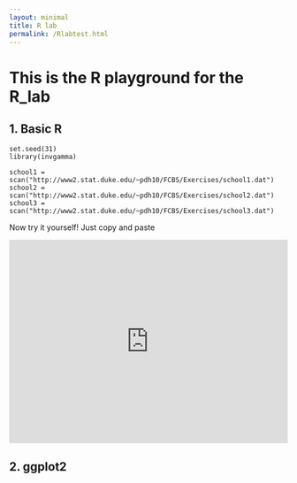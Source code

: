 ```yaml
---
layout: minimal
title: R lab
permalink: /Rlabtest.html
---
```

# This is the R playground for the R_lab

## 1. Basic R

```{r}
set.seed(31)
library(invgamma)

school1 = scan("http://www2.stat.duke.edu/~pdh10/FCBS/Exercises/school1.dat")
school2 = scan("http://www2.stat.duke.edu/~pdh10/FCBS/Exercises/school2.dat")
school3 = scan("http://www2.stat.duke.edu/~pdh10/FCBS/Exercises/school3.dat")
```

Now try it yourself! Just copy and paste

<div align="center">
<iframe width='100%' height='368' src='https://rdrr.io/snippets/embed/?code=print(%22Hello%2C%20world!%22)' frameborder='0'></iframe>
</div>

## 2. ggplot2

```{r}


